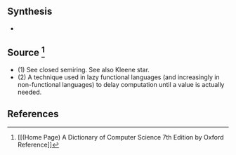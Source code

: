 ## Synthesis
- 
## Source [^1]
- (1) See closed semiring. See also Kleene star.
- (2) A technique used in lazy functional languages (and increasingly in non-functional languages) to delay computation until a value is actually needed.
## References

[^1]: [[(Home Page) A Dictionary of Computer Science 7th Edition by Oxford Reference]]